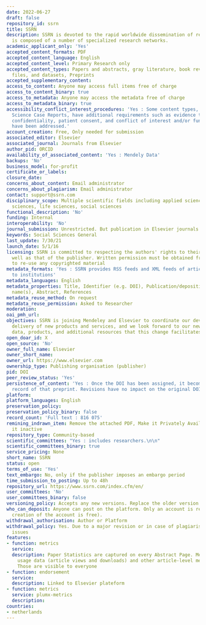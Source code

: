 ```yaml
---
date: 2022-06-27
draft: false
repository_id: ssrn
title: SSRN
description: SSRN is devoted to the rapid worldwide dissemination of research and
  is composed of a number of specialized research networks.
academic_applicant_only: 'Yes'
accepted_content_formats: PDF
accepted_content_language: English
accepted_content_level: Primary Research only
accepted_content_types: Papers and abstracts, gray literature, book reviews, multimedia
  files, and datasets, Preprints
accepted_supplementary_content:
access_to_content: Anyone may access full items free of charge
access_to_content_binary: true
access_to_metadata: Anyone may access the metadata free of charge
access_to_metadata_binary: true
accessibility_conflict_interest_procedures: 'Yes : Some content types, such as Health
  Science Case Reports, have additional requirements such as evidence that patient
  confidentiality, patient consent, and conflict of interest and/or funding concerns
  have been addressed.'
account_creation: Free, Only needed for submission
associated_editor: Elsevier
associated_journal: Journals from Elsevier
author_pid: ORCID
availability_of_associated_content: 'Yes : Mendely Data'
backups: 'No'
business_model: for-profit
certificate_or_labels:
closure_date:
concerns_about_content: Email administrator
concerns_about_plagiarism: Email administrator
contact: support@ssrn.com
disciplinary_scope: Multiple scientific fields including applied sciences, health
  sciences, life sciences, social sciences
functional_description: 'No'
funding: Internal
interoperability: 'No'
journal_submission: Unrestricted. But publication in Elsevier journals facilitated
keywords: Social Sciences General
last_update: 7/30/21
launch_date: 5/1/16
licensing: SSRN is committed to respecting the authors' rights to their papers as
  well as that of the publisher. Written permission must be obtained from the rightsholder
  to re-use any copyrighted material
metadata_formats: 'Yes : SSRN provides RSS feeds and XML feeds of article metadata
  to institutions'
metadata_languages: English
metadata_properties: Title, Identifier (e.g. DOI), Publication/deposition date, Author
  name(s), Abstract, References
metadata_reuse_method: On request
metadata_reuse_permission: Asked to Researcher
moderation:
oai_pmh_url:
objectives: SSRN is joining Mendeley and Elsevier to coordinate our development and
  delivery of new products and services, and we look forward to our new access to
  data, products, and additional resources that this change facilitates
open_doar_id: X
open_source: 'No'
owner_full_name: Elsevier
owner_short_name:
owner_url: https://www.elsevier.com
ownership_type: Publishing organisation (publisher)
pid: DOI
peer_review_status: 'Yes'
persistence_of_content: 'Yes : Once the DOI has been assigned, it becomes a permanent
  record of that preprint. Revisions have no impact on the original DOI assignment.'
platform:
platform_languages: English
preservation_policy:
preservation_policy_binary: false
record_count: 'Full text : 816 075'
remining_indrawn_item: Remove the attached PDF, Make it Privately Available, Make
  it inactive
repository_type: Community-based
scientific_committees: "Yes : includes researchers.\n\n"
scientific_committees_binary: true
service_pricing: None
short_name: SSRN
status: open
terms_of_use: 'Yes'
text_embargo: No, only if the publisher imposes an embargo period
time_submission_to_posting: Up to 48h
repository_url: https://www.ssrn.com/index.cfm/en/
user_committees: 'No'
user_committees_binary: false
versioning_policy: Accepts any new versions. Replace the older version of the paper.
who_can_deposit: Anyone can post on the platform. Only an account is required ( The
  creation of the account is free).
withdrawal_authorisation: Author or Platform
withdrawal_policy: Yes. Due to a major revision or in case of plagiarism or ethical
  issues
features:
- function: metrics
  service:
  description: Paper Statistics are captured on every Abstract Page. Metrics include
    usage data (article views and downloads) and other article-level metrics (Citations).
    Those are visible to everyone
- function: endorsement
  service:
  description: Linked to Elsevier plateform
- function: metrics
  service: plumx-metrics
  description:
countries:
- netherlands
---
```



